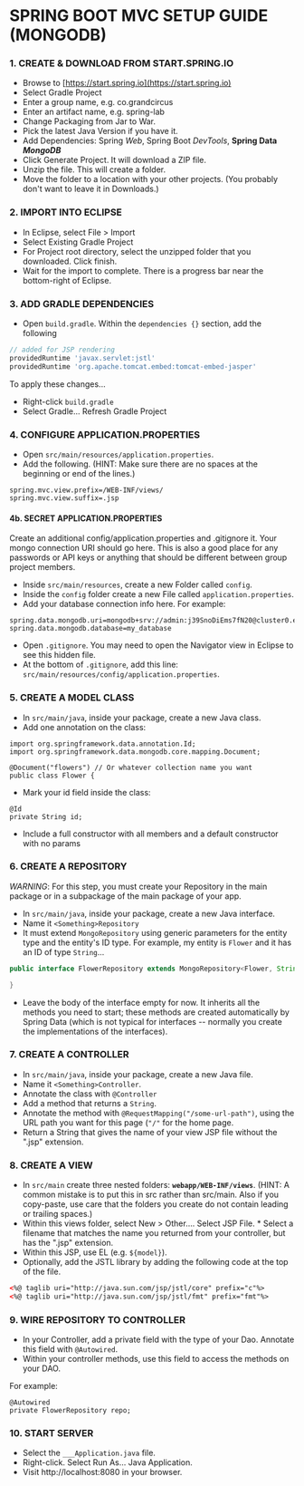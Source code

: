 # SPRING BOOT MVC SETUP GUIDE (MONGODB)

### 1. CREATE & DOWNLOAD FROM START.SPRING.IO
* Browse to [https://start.spring.io](https://start.spring.io)
* Select Gradle Project
* Enter a group name, e.g. co.grandcircus
* Enter an artifact name, e.g. spring-lab
* Change Packaging from Jar to War.
* Pick the latest Java Version if you have it.
* Add Dependencies: Spring *Web*, Spring Boot *DevTools*, **Spring Data *MongoDB***
* Click Generate Project. It will download a ZIP file.
* Unzip the file. This will create a folder.
* Move the folder to a location with your other projects. (You probably don't want to leave it in Downloads.)

### 2. IMPORT INTO ECLIPSE
* In Eclipse, select File > Import
* Select Existing Gradle Project
* For Project root directory, select the unzipped folder that you downloaded. Click finish.
* Wait for the import to complete. There is a progress bar near the bottom-right of Eclipse.

### 3. ADD GRADLE DEPENDENCIES
* Open `build.gradle`. Within the `dependencies {}` section, add the following

```groovy
// added for JSP rendering
providedRuntime 'javax.servlet:jstl'
providedRuntime 'org.apache.tomcat.embed:tomcat-embed-jasper'
```

To apply these changes...
* Right-click `build.gradle`
* Select Gradle... Refresh Gradle Project

### 4. CONFIGURE APPLICATION.PROPERTIES
* Open `src/main/resources/application.properties`.
* Add the following. (HINT: Make sure there are no spaces at the beginning or end of the lines.)

```
spring.mvc.view.prefix=/WEB-INF/views/
spring.mvc.view.suffix=.jsp
```

#### 4b. SECRET APPLICATION.PROPERTIES
Create an additional config/application.properties and .gitignore it. Your mongo connection URI should go here.
This is also a good place for any passwords or API keys or anything that should be different between group project members.

* Inside `src/main/resources`, create a new Folder called `config`.
* Inside the `config` folder create a new File called `application.properties`.
* Add your database connection info here. For example:

```
spring.data.mongodb.uri=mongodb+srv://admin:j39SnoDiEms7fN20@cluster0.end8n.mongodb.net/my_database
spring.data.mongodb.database=my_database
```
* Open `.gitignore`. You may need to open the Navigator view in Eclipse to see this hidden file.
* At the bottom of `.gitignore`, add this line: `src/main/resources/config/application.properties`.

### 5. CREATE A MODEL CLASS
* In `src/main/java`, inside your package, create a new Java class.
* Add one annotation on the class:
```
import org.springframework.data.annotation.Id;
import org.springframework.data.mongodb.core.mapping.Document;

@Document("flowers") // Or whatever collection name you want
public class Flower {
```
* Mark your id field inside the class:
```
@Id
private String id;
```
* Include a full constructor with all members and a default constructor with no params

### 6. CREATE A REPOSITORY
*WARNING*: For this step, you must create your Repository in the main package or in a subpackage of the main package of your app.

* In `src/main/java`, inside your package, create a new Java interface.
* Name it `<Something>Repository`
* It must extend `MongoRepository` using generic parameters for the entity type and the entity's ID type. For example, my entity is `Flower` and it has an ID of type `String`...

```java
public interface FlowerRepository extends MongoRepository<Flower, String> {

}
```
* Leave the body of the interface empty for now. It inherits all the methods you need to start; these methods are created automatically by Spring Data (which is not typical for interfaces -- normally you create the implementations of the interfaces).

### 7. CREATE A CONTROLLER
* In `src/main/java`, inside your package, create a new Java file.
* Name it `<Something>Controller`.
* Annotate the class with `@Controller`
* Add a method that returns a `String`.
* Annotate the method with `@RequestMapping("/some-url-path")`, using the URL path you want for this page (`"/"` for the home page.
* Return a String that gives the name of your view JSP file without the ".jsp" extension.

### 8. CREATE A VIEW
* In `src/main` create three nested folders: **`webapp/WEB-INF/views`**. (HINT: A common mistake is to put this in src rather than src/main. Also if you copy-paste, use care that the folders you create do not contain leading or trailing spaces.)
* Within this views folder, select New > Other…. Select JSP File. * Select a filename that matches the name you returned from your controller, but has the ".jsp" extension.
* Within this JSP, use EL (e.g. `${model}`).
* Optionally, add the JSTL library by adding the following code at the top of the file.

```xml
<%@ taglib uri="http://java.sun.com/jsp/jstl/core" prefix="c"%>
<%@ taglib uri="http://java.sun.com/jsp/jstl/fmt" prefix="fmt"%>

```
### 9. WIRE REPOSITORY TO CONTROLLER
* In your Controller, add a private field with the type of your Dao. Annotate this field with `@Autowired`.
* Within your controller methods, use this field to access the methods on your DAO.

For example:

```
@Autowired
private FlowerRepository repo;
```

### 10. START SERVER
* Select the `___Application.java` file.
* Right-click. Select Run As... Java Application.
* Visit http://localhost:8080 in your browser.

